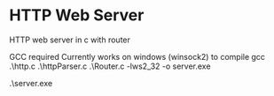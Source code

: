 # HTTP Web Server
HTTP web server in c with router


GCC required
Currently works on windows (winsock2)
to compile
gcc .\http.c .\httpParser.c .\Router.c  -lws2_32 -o server.exe

.\server.exe
    